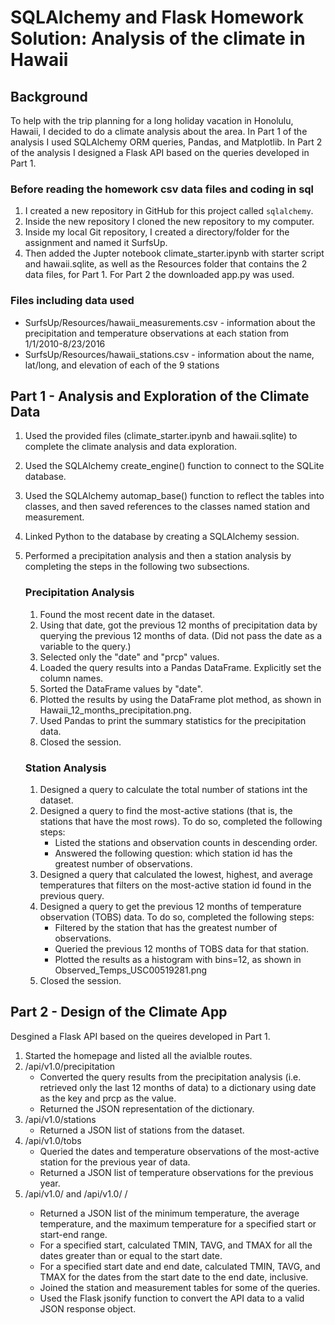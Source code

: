 # SQLAlchemy and Flask Homework Solution: Analysis of the climate in Hawaii

## Background

To help with the trip planning for a long holiday vacation in Honolulu, Hawaii, I decided to do a climate analysis about the area.
In Part 1 of the analysis I used SQLAlchemy ORM queries, Pandas, and Matplotlib. 
In Part 2 of the analysis I designed a Flask API based on the queries developed in Part 1.

### Before reading the homework csv data files and coding in sql

1. I created a new repository in GitHub for this project called `sqlalchemy`. 
2. Inside the new repository I cloned the new repository to my computer.
3. Inside my local Git repository, I created a directory/folder for the assignment and named it SurfsUp.
4. Then added the Jupter notebook climate_starter.ipynb with starter script and hawaii.sqlite, as well as the Resources folder that contains the 2 data files, for Part 1.  For Part 2 the downloaded app.py was used.
  
### Files including data used 

* SurfsUp/Resources/hawaii_measurements.csv - information about the precipitation and temperature observations at each station from 1/1/2010-8/23/2016
* SurfsUp/Resources/hawaii_stations.csv - information about the name, lat/long, and elevation of each of the 9 stations

## Part 1 - Analysis and Exploration of the Climate Data

1. Used the provided files (climate_starter.ipynb and hawaii.sqlite) to complete the climate analysis and data exploration.
2. Used the SQLAlchemy create_engine() function to connect to the SQLite database.
3. Used the SQLAlchemy automap_base() function to reflect the tables into classes, and then saved references to the classes named station and measurement.
4. Linked Python to the database by creating a SQLAlchemy session.
5. Performed a precipitation analysis and then a station analysis by completing the steps in the following two subsections.

   ### Precipitation Analysis

    1. Found the most recent date in the dataset.
    2. Using that date, got the previous 12 months of precipitation data by querying the previous 12 months of data. (Did not pass the date as a variable to the query.)
    3. Selected only the "date" and "prcp" values.
    4. Loaded the query results into a Pandas DataFrame. Explicitly set the column names.
    5. Sorted the DataFrame values by "date".
    6. Plotted the results by using the DataFrame plot method, as shown in Hawaii_12_months_precipitation.png.
    7. Used Pandas to print the summary statistics for the precipitation data. 
    8. Closed the session.
       
   ### Station Analysis

    1. Designed a query to calculate the total number of stations int the dataset.
    2. Designed a query to find the most-active stations (that is, the stations that have the most rows). To do so, completed the following steps:
       - Listed the stations and observation counts in descending order.
       - Answered the following question: which station id has the greatest number of observations.
    3. Designed a query that calculated the lowest, highest, and average temperatures that filters on the most-active station id found in the previous query.
    4. Designed a query to get the previous 12 months of temperature observation (TOBS) data. To do so, completed the following steps:
       - Filtered by the station that has the greatest number of observations.
       - Queried the previous 12 months of TOBS data for that station.
       - Plotted the results as a histogram with bins=12, as shown in Observed_Temps_USC00519281.png
    5. Closed the session.
    
 ## Part 2 - Design of the Climate App

Desgined a Flask API based on the queires developed in Part 1.
1. Started the homepage and listed all the avialble routes.
2. /api/v1.0/precipitation
    - Converted the query results from the precipitation analysis (i.e. retrieved only the last 12 months of data) to a dictionary using date as the key and prcp as the           value.
    - Returned the JSON representation of the dictionary.
3. /api/v1.0/stations
    - Returned a JSON list of stations from the dataset.
4. /api/v1.0/tobs
    - Queried the dates and temperature observations of the most-active station for the previous year of data.
    - Returned a JSON list of temperature observations for the previous year.
5. /api/v1.0/ <start> and /api/v1.0/ <start>/ <end>
    - Returned a JSON list of the minimum temperature, the average temperature, and the maximum temperature for a specified start or start-end range.
    - For a specified start, calculated TMIN, TAVG, and TMAX for all the dates greater than or equal to the start date.
    - For a specified start date and end date, calculated TMIN, TAVG, and TMAX for the dates from the start date to the end date, inclusive.
    - Joined the station and measurement tables for some of the queries.
    - Used the Flask jsonify function to convert the API data to a valid JSON response object.
